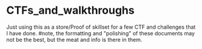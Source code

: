 # CTFs_and_walkthroughs

Just using this as a store/Proof of skillset for a few CTF and challenges that I have done.
#note, the formatting and "polishing" of these documents may not be the best, but the meat and info is there in them.

